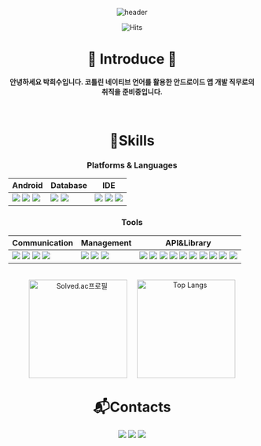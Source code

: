 <div align="center">
  
![header](https://capsule-render.vercel.app/api?type=waving&color=timeAuto&text=heesoo-park%20github&fontColor=FFFFFF&desc=Android&descAlign=83&descAlignY=80)

![Hits](https://hits.seeyoufarm.com/api/count/incr/badge.svg?url=https%3A%2F%2Fgithub.com%2Fheesoo-park&count_bg=%2379C83D&title_bg=%23555555&icon=&icon_color=%23E7E7E7&title=hits&edge_flat=false)

# 🙌 Introduce 🙌 
<b> 안녕하세요 박희수입니다. 코틀린 네이티브 언어를 활용한 안드로이드 앱 개발 직무로의 취직을 준비중입니다. </b>    
<br>
<br>



# 💪Skills
### Platforms & Languages

| Android | Database | IDE |
| --- | --- | --- |
|  <span><img src="https://img.shields.io/badge/Kotlin-%237F52FF.svg?&style=for-the-badge&logo=Kotlin&logoColor=white&style=Flat"/></span> <span><img src="https://img.shields.io/badge/JAVA-%23ED8B00.svg?style=for-the-badge&logo=JAVA&logoColor=white&style=Flat"/></span> <span><img src="https://img.shields.io/badge/C-%2302569B.svg?&style=for-the-badge&logo=C&logoColor=white&style=Flat"/></span> | <span><img src="https://img.shields.io/badge/Firebase-%23FFCA28.svg?&style=for-the-badge&logo=Firebase&logoColor=white&style=Flat"/></span> <span><img src="https://img.shields.io/badge/SQLite-%230F9D58.svg?&style=for-the-badge&logo=SQLite&logoColor=white&style=Flat"/></span> | <span><img src="https://img.shields.io/badge/Android Studio-%233DDC84.svg?&style=for-the-badge&logo=Android Studio&logoColor=white&style=Flat"/></span> <span><img src="https://img.shields.io/badge/Visual Studio Code-%23007ACC.svg?&style=for-the-badge&logo=Visual Studio Code&logoColor=white&style=Flat"/></span> <span><img src="https://img.shields.io/badge/Postman-%235C2D91.svg?&style=for-the-badge&logo=Postman&logoColor=white&style=Flat"/></span> |

### Tools

| Communication | Management | API&Library |
| --- | --- | --- |
| <span><img src="https://img.shields.io/badge/Slack-4A154B.svg?style=round-square&logo=Slack&logoColor=white"/></span> <span><img src="https://img.shields.io/badge/Discord-5865F2?style=round-square&logo=Discord&logoColor=white"/></span> <span><img src="https://img.shields.io/badge/Figma-%23F24E1E.svg?style=Flat&logo=Figma&logoColor=white"/></span> <span><img src="https://img.shields.io/badge/Zoom-2D8CFF?style=Flat&logo=zoom&logoColor=white"/></span> | <span><img src="https://img.shields.io/badge/Gitbash-F05032?style=round-square&logo=Git&logoColor=white"/></span> <span><img src="https://img.shields.io/badge/GitHub(Git)-181717?style=round-square&logo=GitHub&logoColor=white"/></span> <span><img src="https://img.shields.io/badge/Gradle-02303A?style=round-square&logo=Gradle&logoColor=white"/></span> | <span><img src="https://img.shields.io/badge/-REST-006600"/><span> <span><img src="https://img.shields.io/badge/SharedPreferences-4A154B.svg?style=round-square&logo=SharedPreferences&logoColor=white"/></span> <span><img src="https://img.shields.io/badge/-KakaoMap-yellow"/></span> <span><img src="https://img.shields.io/badge/-NaverMap-green"/></span>  <span><img src="https://img.shields.io/badge/-JetPack-red"/></span> <span><img src="https://img.shields.io/badge/-공공데이터포털-%234479A1"/></span> <span><img src="https://img.shields.io/badge/Glide-%2318BED4.svg?&style=for-the-badge&logo=Glide&logoColor=white&style=Flat"/></span> <span><img src="https://img.shields.io/badge/Coil-%23000000.svg?&style=for-the-badge&logo=Coil&logoColor=white&style=Flat"/></span> <span><img src="https://img.shields.io/badge/-Gson-%231B1C30"/></span> <span><img src="https://img.shields.io/badge/-Retrofit-%23CC0000"/></span> |

</br>

<!-- [![Anurag's GitHub stats](https://github-readme-stats.vercel.app/api?username=heesoo-park&show_icons=true&theme=buefy&border_radius=20&line_height=40&include_all_commits=true)](https://github.com/anuraghazra/github-readme-stats) -->
<div style="display: flex; justify-content: center; align-items: center;">
  <img src="http://mazassumnida.wtf/api/generate_badge?boj=gksksla1emd" alt="Solved.ac프로필" style="margin-right: 20px; height: 200px;"/>
  <a href="https://github.com/anuraghazra/github-readme-stats">
    <img src="https://github-readme-stats.vercel.app/api/top-langs/?username=heesoo-park&border_radius=20" alt="Top Langs" style="height: 200px;"/>
  </a>
</div>

# 📬Contacts
<a href="https://retry-thinksubox.tistory.com/"><img src="https://img.shields.io/badge/Tistory-%23000000?style=for-the-badge&logo=Tistory&logoColor=white"/></a>
<a href="https://github.com/heesoo-park"><img src="https://img.shields.io/badge/GitHub-%23181717?style=for-the-badge&logo=GitHub&logoColor=white"/></a>
<a href="mailto:phs8505@gmail.com"><img src="https://img.shields.io/badge/phs8505@gmail.com-%23EA4335?style=for-the-badge&logo=Gmail&logoColor=white"/></a>

</div>
<!--
**heesoo-park/heesoo-park** is a ✨ _special_ ✨ repository because its `README.md` (this file) appears on your GitHub profile.

Here are some ideas to get you started:

- 🔭 I’m currently working on ...
- 🌱 I’m currently learning ...
- 👯 I’m looking to collaborate on ...
- 🤔 I’m looking for help with ...
- 💬 Ask me about ...
- 📫 How to reach me: ...
- 😄 Pronouns: ...
- ⚡ Fun fact: ...
-->
